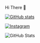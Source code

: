 Hi There 🫡


[![GitHub stats](https://github-readme-stats.vercel.app/api?username=aravindhnirmal)](https://github.com/aravindhnirmal/github-readme-stats)


[![Instagram](https://img.shields.io/badge/-Instagram-E4405F?style=flat-square&logo=instagram&logoColor=white&link=https://www.instagram.com/nirmal_aravind_/)](https://www.instagram.com/nirmal_aravind_/)


![GitHub Stats](https://github-readme-stats.vercel.app/api?username=aravindhnirmal&show_icons=true&count_private=true)


